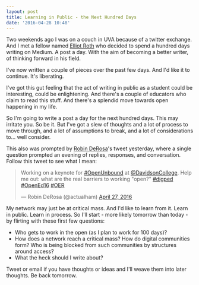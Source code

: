 ```yaml
---
layout: post
title: Learning in Public - the Next Hundred Days
date: '2016-04-28 10:48'
---
```


Two weekends ago I was on a couch in UVA because of a twitter exchange. And I met a fellow named [Elliot Roth](https://medium.com/@elliotroth) who decided to spend a hundred days writing on Medium. A post a day. With the aim of becoming a better writer, of thinking forward in his field.

I've now written a couple of pieces over the past few days. And I'd like it to continue. It's liberating.

I've got this gut feeling that the act of writing in public as a student could be interesting, could be enlightening. And there's a couple of educators who claim to read this stuff. And there's a splendid move towards open happening in my life.

So I'm going to write a post a day for the next hundred days. This may irritate you. So be it. But I've got a slew of thoughts and a lot of process to move through, and a lot of assumptions to break, and a lot of considerations to... well consider.

This also was prompted by [Robin DeRosa](https://twitter.com/actualham)'s tweet yesterday, where a single question prompted an evening of replies, responses, and conversation. Follow this tweet to see what I mean:

<blockquote class="twitter-tweet" data-lang="en"><p lang="en" dir="ltr">Working on a keynote for <a href="https://twitter.com/hashtag/OpenUnbound?src=hash">#OpenUnbound</a> at <a href="https://twitter.com/DavidsonCollege">@DavidsonCollege</a>. Help me out: what are the real barriers to working &quot;open?&quot; <a href="https://twitter.com/hashtag/digped?src=hash">#digped</a> <a href="https://twitter.com/hashtag/OpenEd16?src=hash">#OpenEd16</a> <a href="https://twitter.com/hashtag/OER?src=hash">#OER</a></p>&mdash; Robin DeRosa (@actualham) <a href="https://twitter.com/actualham/status/725465640497197056">April 27, 2016</a></blockquote>
<script async src="//platform.twitter.com/widgets.js" charset="utf-8"></script>

My network may just be at critical mass. And I'd like to learn from it. Learn in public. Learn in process. So I'll start - more likely tomorrow than today - by flirting with these first few questions:

- Who gets to work in the open (as I plan to work for 100 days)?
- How does a network reach a critical mass? How do digital communities form? Who is being blocked from such communities by structures around access?
- What the heck should I write about?

Tweet or email if you have thoughts or ideas and I'll weave them into later thoughts. Be back tomorrow.
